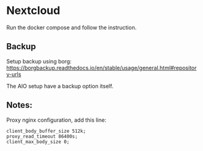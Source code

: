 # Nextcloud

Run the docker compose and follow the instruction.

## Backup
Setup backup using borg: https://borgbackup.readthedocs.io/en/stable/usage/general.html#repository-urls

The AIO setup have a backup option itself.

## Notes:

Proxy nginx configuration, add this line:
```
client_body_buffer_size 512k;
proxy_read_timeout 86400s;
client_max_body_size 0;
```

